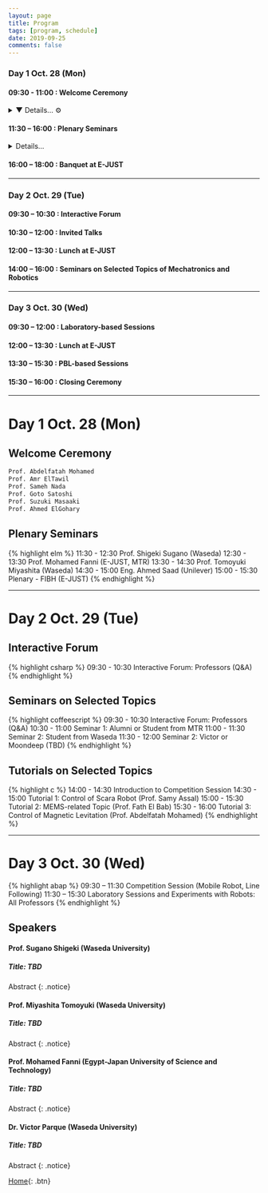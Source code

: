 ```yaml
---
layout: page
title: Program
tags: [program, schedule]
date: 2019-09-25
comments: false
---
```




### Day 1 Oct. 28 (Mon)

#### 09:30 - 11:00 : Welcome Ceremony 
<details>
<summary>
&#9660; Details...  	&#9881; 
</summary>


<div style="background-color:black;color:white;padding:20px;">
  <h2>London</h2>
  <p>London is the capital city of England. It is the most populous city in the United Kingdom, with a metropolitan area of over 13 million inhabitants.</p>
  <p>Standing on the River Thames, London has been a major settlement for two millennia, its history going back to its founding by the Romans, who named it Londinium.</p>
</div> 

</details>


#### 11:30 – 16:00 : Plenary Seminars


<details>

<summary>
Details...
</summary>


<div style="background-color:black;color:white;padding:20px;">
  <h2>London</h2>
  <p>London is the capital city of England. It is the most populous city in the United Kingdom, with a metropolitan area of over 13 million inhabitants.</p>
  <p>Standing on the River Thames, London has been a major settlement for two millennia, its history going back to its founding by the Romans, who named it Londinium.</p>
</div> 


</details>


#### 16:00 – 18:00 : Banquet at E-JUST


---


### Day 2 Oct. 29 (Tue)

#### 09:30 – 10:30 : Interactive Forum
#### 10:30 – 12:00 : Invited Talks
#### 12:00 – 13:30 : Lunch at E-JUST
#### 14:00 – 16:00 : Seminars on Selected Topics of Mechatronics and Robotics

---


### Day 3 Oct. 30 (Wed)

#### 09:30 – 12:00 : Laboratory-based Sessions
#### 12:00 – 13:30 : Lunch at E-JUST
#### 13:30 – 15:30 : PBL-based Sessions
#### 15:30 – 16:00 : Closing Ceremony


---
 
# Day 1 Oct. 28 (Mon)


## Welcome Ceremony

~~~ xml
Prof. Abdelfatah Mohamed
Prof. Amr ElTawil
Prof. Sameh Nada
Prof. Goto Satoshi
Prof. Suzuki Masaaki
Prof. Ahmed ElGohary
~~~
 
 
## Plenary Seminars


{% highlight elm %}
11:30 - 12:30 Prof. Shigeki Sugano (Waseda)
12:30 - 13:30 Prof. Mohamed Fanni (E-JUST, MTR)
13:30 - 14:30 Prof. Tomoyuki Miyashita (Waseda)
14:30 - 15:00 Eng. Ahmed Saad (Unilever)
15:00 - 15:30 Plenary - FIBH (E-JUST)
{% endhighlight %}


---

# Day 2 Oct. 29 (Tue)

## Interactive Forum
{% highlight csharp %}
09:30 - 10:30 Interactive Forum: Professors (Q&A)
{% endhighlight %}

## Seminars on Selected Topics

{% highlight coffeescript %}
09:30 - 10:30 Interactive Forum: Professors (Q&A)
10:30 - 11:00 Seminar 1: Alumni or Student from MTR
11:00 - 11:30 Seminar 2: Student from Waseda
11:30 - 12:00 Seminar 2: Victor or Moondeep (TBD)
{% endhighlight %}


## Tutorials on Selected Topics

{% highlight c %}
14:00 - 14:30 Introduction to Competition Session
14:30 - 15:00 Tutorial 1: Control of Scara Robot (Prof. Samy Assal)
15:00 - 15:30 Tutorial 2: MEMS-related Topic (Prof. Fath El Bab)
15:30 - 16:00 Tutorial 3: Control of Magnetic Levitation (Prof. Abdelfatah Mohamed)
{% endhighlight %}

---

# Day 3 Oct. 30 (Wed)

{% highlight abap %}
09:30 – 11:30 Competition Session (Mobile Robot, Line Following)
11:30 – 15:30 Laboratory Sessions and Experiments with Robots: All Professors
{% endhighlight %}



## Speakers

#### Prof. Sugano Shigeki (Waseda University)

##### Title: TBD

Abstract
{: .notice}

#### Prof. Miyashita Tomoyuki (Waseda University)

##### Title: TBD

Abstract
{: .notice}

#### Prof. Mohamed Fanni (Egypt-Japan University of Science and Technology)

##### Title: TBD

Abstract
{: .notice}


#### Dr. Victor Parque (Waseda University)

##### Title: TBD

Abstract
{: .notice}


[Home](https://pemtr2019.github.io){: .btn}

